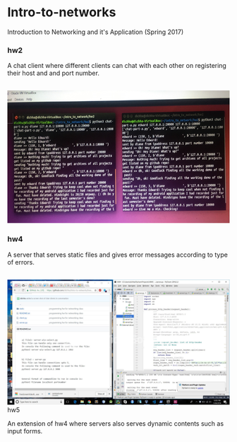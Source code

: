 # Intro-to-networks
Introduction to Networking and it's Application (Spring 2017)

### hw2
<p> A chat client where different clients can chat with each other on registering their host and and port number.</p><br>
<img src="https://github.com/dichha/Intro-to-networks/blob/master/images/chat-client.jpg" width=600, height="300">

### hw4
<p>A server that serves static files and gives error messages according to type of errors. </p><br>
<img src="https://github.com/dichha/Intro-to-networks/blob/master/images/static-page-serving.jpg"
[video](https://www.youtube.com/watch?v=t5rhUymoVB8)

### hw5 
An extension of hw4 where servers also serves dynamic contents such as input forms. 

